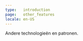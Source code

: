 ```yaml
---
type:   introduction
page:   other_features
locale: en-US
---
```


Andere technologieën en patronen.